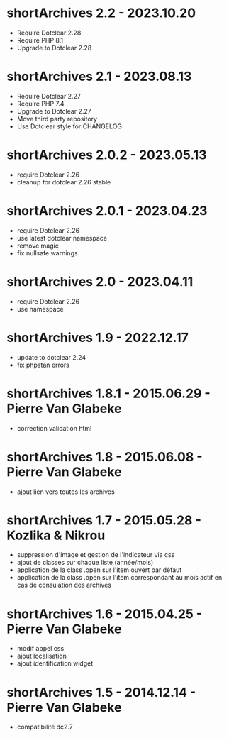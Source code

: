 shortArchives 2.2 - 2023.10.20
===========================================================
* Require Dotclear 2.28
* Require PHP 8.1
* Upgrade to Dotclear 2.28

shortArchives 2.1 - 2023.08.13
===========================================================
* Require Dotclear 2.27
* Require PHP 7.4
* Upgrade to Dotclear 2.27
* Move third party repository
* Use Dotclear style for CHANGELOG

shortArchives 2.0.2 - 2023.05.13
===========================================================
* require Dotclear 2.26
* cleanup for dotclear 2.26 stable

shortArchives 2.0.1 - 2023.04.23
===========================================================
* require Dotclear 2.26
* use latest dotclear namespace
* remove magic
* fix nullsafe warnings

shortArchives 2.0 - 2023.04.11
===========================================================
* require Dotclear 2.26
* use namespace

shortArchives 1.9 - 2022.12.17
===========================================================
* update to dotclear 2.24
* fix phpstan errors

shortArchives 1.8.1 - 2015.06.29 - Pierre Van Glabeke
===========================================================
* correction validation html

shortArchives 1.8 - 2015.06.08 - Pierre Van Glabeke
===========================================================
* ajout lien vers toutes les archives

shortArchives 1.7 - 2015.05.28 - Kozlika & Nikrou
===========================================================
* suppression d'image et gestion de l'indicateur via css
* ajout de classes sur chaque liste (année/mois)
* application de la class .open sur l'item ouvert par défaut
* application de la class .open sur l'item correspondant au mois actif en cas de consulation des archives

shortArchives 1.6 - 2015.04.25 - Pierre Van Glabeke
===========================================================
* modif appel css
* ajout localisation
* ajout identification widget

shortArchives 1.5 - 2014.12.14 - Pierre Van Glabeke
===========================================================
* compatibilité dc2.7
